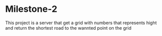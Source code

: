 # Milestone-2
This project is a server that get a grid with numbers that represents hight
and return the shortest road to the wannted point on the grid
